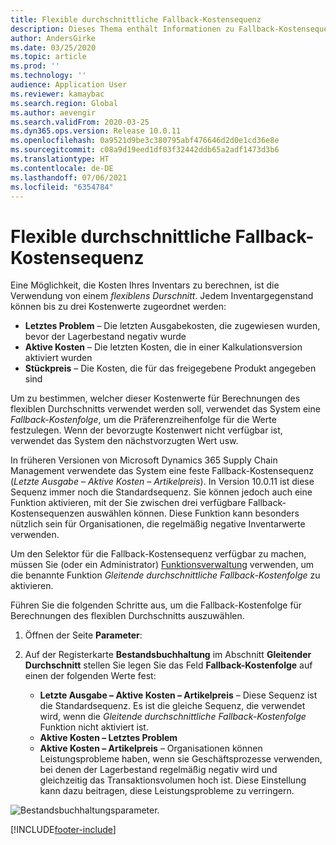 ```yaml
---
title: Flexible durchschnittliche Fallback-Kostensequenz
description: Dieses Thema enthält Informationen zu Fallback-Kostensequenzen für Berechnungen des flexiblen Durchschnitts in Microsoft Dynamics 365 Supply Chain Management.
author: AndersGirke
ms.date: 03/25/2020
ms.topic: article
ms.prod: ''
ms.technology: ''
audience: Application User
ms.reviewer: kamaybac
ms.search.region: Global
ms.author: aevengir
ms.search.validFrom: 2020-03-25
ms.dyn365.ops.version: Release 10.0.11
ms.openlocfilehash: 0a9521d9be3c380795abf476646d2d0e1cd36e8e
ms.sourcegitcommit: c08a9d19eed1df03f32442ddb65a2adf1473d3b6
ms.translationtype: HT
ms.contentlocale: de-DE
ms.lasthandoff: 07/06/2021
ms.locfileid: "6354784"
---
```

# <a name="moving-average-fallback-cost-sequence"></a>Flexible durchschnittliche Fallback-Kostensequenz

Eine Möglichkeit, die Kosten Ihres Inventars zu berechnen, ist die Verwendung von einem _flexiblens Durschnitt_. Jedem Inventargegenstand können bis zu drei Kostenwerte zugeordnet werden:

- **Letztes Problem** – Die letzten Ausgabekosten, die zugewiesen wurden, bevor der Lagerbestand negativ wurde
- **Aktive Kosten** – Die letzten Kosten, die in einer Kalkulationsversion aktiviert wurden
- **Stückpreis** – Die Kosten, die für das freigegebene Produkt angegeben sind

Um zu bestimmen, welcher dieser Kostenwerte für Berechnungen des flexiblen Durchschnitts verwendet werden soll, verwendet das System eine _Fallback-Kostenfolge_, um die Präferenzreihenfolge für die Werte festzulegen. Wenn der bevorzugte Kostenwert nicht verfügbar ist, verwendet das System den nächstvorzugten Wert usw.

In früheren Versionen von Microsoft Dynamics 365 Supply Chain Management verwendete das System eine feste Fallback-Kostensequenz (_Letzte Ausgabe – Aktive Kosten – Artikelpreis_). In Version 10.0.11 ist diese Sequenz immer noch die Standardsequenz. Sie können jedoch auch eine Funktion aktivieren, mit der Sie zwischen drei verfügbare Fallback-Kostensequenzen auswählen können. Diese Funktion kann besonders nützlich sein für Organisationen, die regelmäßig negative Inventarwerte verwenden.

Um den Selektor für die Fallback-Kostensequenz verfügbar zu machen, müssen Sie (oder ein Administrator) [Funktionsverwaltung](../../fin-ops-core/fin-ops/get-started/feature-management/feature-management-overview.md) verwenden, um die benannte Funktion _Gleitende durchschnittliche Fallback-Kostenfolge_ zu aktivieren.

Führen Sie die folgenden Schritte aus, um die Fallback-Kostenfolge für Berechnungen des flexiblen Durchschnitts auszuwählen.

1. Öffnen der Seite **Parameter**:
2. Auf der Registerkarte **Bestandsbuchhaltung** im Abschnitt **Gleitender Durchschnitt** stellen Sie legen Sie das Feld **Fallback-Kostenfolge** auf einen der folgenden Werte fest:

    - **Letzte Ausgabe – Aktive Kosten – Artikelpreis** – Diese Sequenz ist die Standardsequenz. Es ist die gleiche Sequenz, die verwendet wird, wenn die _Gleitende durchschnittliche Fallback-Kostenfolge_ Funktion nicht aktiviert ist.
    - **Aktive Kosten – Letztes Problem**
    - **Aktive Kosten – Artikelpreis** – Organisationen können Leistungsprobleme haben, wenn sie Geschäftsprozesse verwenden, bei denen der Lagerbestand regelmäßig negativ wird und gleichzeitig das Transaktionsvolumen hoch ist. Diese Einstellung kann dazu beitragen, diese Leistungsprobleme zu verringern.

![Bestandsbuchhaltungsparameter.](media/inventory-accounting-parameters.png "Bestandsbuchhaltungsparameter")


[!INCLUDE[footer-include](../../includes/footer-banner.md)]